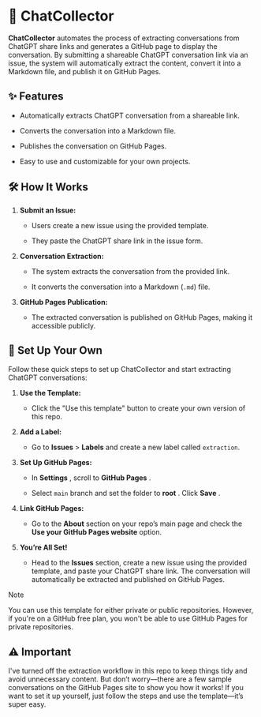 # 📜 ChatCollector

**ChatCollector** automates the process of extracting conversations from ChatGPT share links and generates a GitHub page to display the conversation. By submitting a shareable ChatGPT conversation link via an issue, the system will automatically extract the content, convert it into a Markdown file, and publish it on GitHub Pages.

## ✨ Features

- Automatically extracts ChatGPT conversation from a shareable link.

- Converts the conversation into a Markdown file.

- Publishes the conversation on GitHub Pages.

- Easy to use and customizable for your own projects.

## 🛠 How It Works

1. **Submit an Issue:**

   - Users create a new issue using the provided template.

   - They paste the ChatGPT share link in the issue form.

2. **Conversation Extraction:**

   - The system extracts the conversation from the provided link.

   - It converts the conversation into a Markdown (`.md`) file.

3. **GitHub Pages Publication:**
   - The extracted conversation is published on GitHub Pages, making it accessible publicly.

## 🚀 Set Up Your Own

Follow these quick steps to set up ChatCollector and start extracting ChatGPT conversations:

1. **Use the Template:**

   - Click the "Use this template" button to create your own version of this repo.

2. **Add a Label:**

   - Go to **Issues** > **Labels** and create a new label called `extraction`.

3. **Set Up GitHub Pages:**

   - In **Settings** , scroll to **GitHub Pages** .

   - Select `main` branch and set the folder to **root** . Click **Save** .

4. **Link GitHub Pages:**

   - Go to the **About** section on your repo’s main page and check the **Use your GitHub Pages website** option.

5. **You’re All Set!**
   - Head to the **Issues** section, create a new issue using the provided template, and paste your ChatGPT share link. The conversation will automatically be extracted and published on GitHub Pages.

> [!Note]  
> You can use this template for either private or public repositories. However, if you're on a GitHub free plan, you won't be able to use GitHub Pages for private repositories.

## ⚠️ Important

I've turned off the extraction workflow in this repo to keep things tidy and avoid unnecessary content. But don’t worry—there are a few sample conversations on the GitHub Pages site to show you how it works! If you want to set it up yourself, just follow the steps and use the template—it’s super easy.
